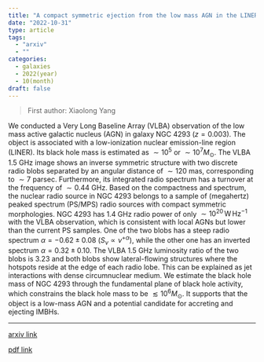 ```yaml
---
title: "A compact symmetric ejection from the low mass AGN in the LINER galaxy NGC 4293"
date: "2022-10-31"
type: article
tags:
  - "arxiv"
  - ""
categories:
  - galaxies
  - 2022(year)
  - 10(month)
draft: false
---
```


> First author: Xiaolong Yang

 We conducted a Very Long Baseline Array (VLBA) observation of the low mass
active galactic nucleus (AGN) in galaxy NGC 4293 ($z=0.003$). The object is
associated with a low-ionization nuclear emission-line region (LINER). Its
black hole mass is estimated as $\sim10^5$ or $\sim10^7 M_\odot$. The VLBA 1.5
GHz image shows an inverse symmetric structure with two discrete radio blobs
separated by an angular distance of $\sim120$ mas, corresponding to $\sim7$
parsec. Furthermore, its integrated radio spectrum has a turnover at the
frequency of $\sim0.44$ GHz. Based on the compactness and spectrum, the nuclear
radio source in NGC 4293 belongs to a sample of (megahertz) peaked spectrum
(PS/MPS) radio sources with compact symmetric morphologies. NGC 4293 has 1.4
GHz radio power of only $\sim10^{20}\,\mathrm{W\,Hz^{-1}}$ with the VLBA
observation, which is consistent with local AGNs but lower than the current PS
samples. One of the two blobs has a steep radio spectrum $\alpha=-0.62\pm0.08$
($S_\nu\propto\nu^{+\alpha}$), while the other one has an inverted spectrum
$\alpha=0.32\pm0.10$. The VLBA 1.5 GHz luminosity ratio of the two blobs is
3.23 and both blobs show lateral-flowing structures where the hotspots reside
at the edge of each radio lobe. This can be explained as jet interactions with
dense circumnuclear medium. We estimate the black hole mass of NGC 4293 through
the fundamental plane of black hole activity, which constrains the black hole
mass to be $\lesssim10^6 M_\odot$. It supports that the object is a low-mass
AGN and a potential candidate for accreting and ejecting IMBHs.

---
[arxiv link](http://arxiv.org/abs/2211.00048v1)

[pdf link](http://arxiv.org/pdf/2211.00048v1)